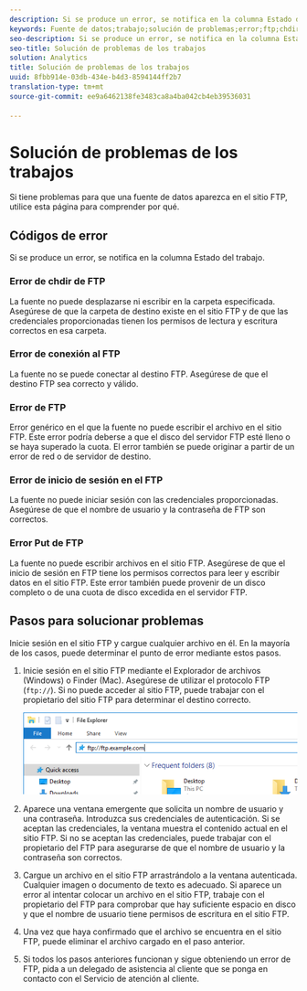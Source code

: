 ```yaml
---
description: Si se produce un error, se notifica en la columna Estado del trabajo.
keywords: Fuente de datos;trabajo;solución de problemas;error;ftp;chdir;conectar;inicio de sesión;colocar
seo-description: Si se produce un error, se notifica en la columna Estado del trabajo.
seo-title: Solución de problemas de los trabajos
solution: Analytics
title: Solución de problemas de los trabajos
uuid: 8fbb914e-03db-434e-b4d3-8594144ff2b7
translation-type: tm+mt
source-git-commit: ee9a6462138fe3483ca8a4ba042cb4eb39536031

---
```



# Solución de problemas de los trabajos

Si tiene problemas para que una fuente de datos aparezca en el sitio FTP, utilice esta página para comprender por qué.

## Códigos de error

Si se produce un error, se notifica en la columna Estado del trabajo.

### Error de chdir de FTP

La fuente no puede desplazarse ni escribir en la carpeta especificada. Asegúrese de que la carpeta de destino existe en el sitio FTP y de que las credenciales proporcionadas tienen los permisos de lectura y escritura correctos en esa carpeta.

### Error de conexión al FTP

La fuente no se puede conectar al destino FTP. Asegúrese de que el destino FTP sea correcto y válido.

### Error de FTP

Error genérico en el que la fuente no puede escribir el archivo en el sitio FTP. Este error podría deberse a que el disco del servidor FTP esté lleno o se haya superado la cuota. El error también se puede originar a partir de un error de red o de servidor de destino.

### Error de inicio de sesión en el FTP

La fuente no puede iniciar sesión con las credenciales proporcionadas. Asegúrese de que el nombre de usuario y la contraseña de FTP son correctos.

### Error Put de FTP

La fuente no puede escribir archivos en el sitio FTP. Asegúrese de que el inicio de sesión en FTP tiene los permisos correctos para leer y escribir datos en el sitio FTP. Este error también puede provenir de un disco completo o de una cuota de disco excedida en el servidor FTP.

## Pasos para solucionar problemas

Inicie sesión en el sitio FTP y cargue cualquier archivo en él. En la mayoría de los casos, puede determinar el punto de error mediante estos pasos.

1. Inicie sesión en el sitio FTP mediante el Explorador de archivos (Windows) o Finder (Mac). Asegúrese de utilizar el protocolo FTP (`ftp://`). Si no puede acceder al sitio FTP, puede trabajar con el propietario del sitio FTP para determinar el destino correcto.

   ![Explorador de archivos](assets/file_explorer.png)

2. Aparece una ventana emergente que solicita un nombre de usuario y una contraseña. Introduzca sus credenciales de autenticación. Si se aceptan las credenciales, la ventana muestra el contenido actual en el sitio FTP. Si no se aceptan las credenciales, puede trabajar con el propietario del FTP para asegurarse de que el nombre de usuario y la contraseña son correctos.
3. Cargue un archivo en el sitio FTP arrastrándolo a la ventana autenticada. Cualquier imagen o documento de texto es adecuado. Si aparece un error al intentar colocar un archivo en el sitio FTP, trabaje con el propietario del FTP para comprobar que hay suficiente espacio en disco y que el nombre de usuario tiene permisos de escritura en el sitio FTP.
4. Una vez que haya confirmado que el archivo se encuentra en el sitio FTP, puede eliminar el archivo cargado en el paso anterior.
5. Si todos los pasos anteriores funcionan y sigue obteniendo un error de FTP, pida a un delegado de asistencia al cliente que se ponga en contacto con el Servicio de atención al cliente.
